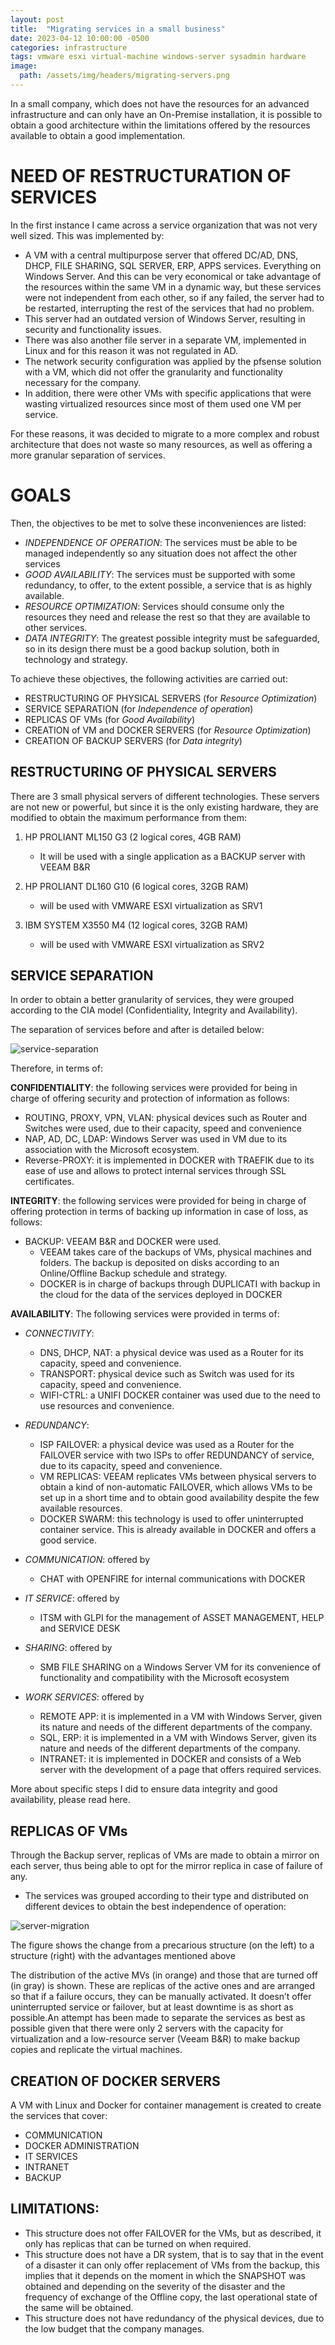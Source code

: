 ```yaml
---
layout: post
title:  "Migrating services in a small business"
date: 2023-04-12 10:00:00 -0500
categories: infrastructure
tags: vmware esxi virtual-machine windows-server sysadmin hardware
image:
  path: /assets/img/headers/migrating-servers.png
---
```


In a small company, which does not have the resources for an advanced infrastructure and can only have an On-Premise installation, it is possible to obtain a good architecture within the limitations offered by the resources available to obtain a good implementation.

# NEED OF RESTRUCTURATION OF SERVICES

In the first instance I came across a service organization that was not very well sized. This was implemented by:

- A VM with a central multipurpose server that offered DC/AD, DNS, DHCP, FILE SHARING, SQL SERVER, ERP, APPS services. Everything on Windows Server. And this can be very economical or take advantage of the resources within the same VM in a dynamic way, but these services were not independent from each other, so if any failed, the server had to be restarted, interrupting the rest of the services that had no problem.
- This server had an outdated version of Windows Server, resulting in security and functionality issues.
- There was also another file server in a separate VM, implemented in Linux and for this reason it was not regulated in AD.
- The network security configuration was applied by the pfsense solution with a VM, which did not offer the granularity and functionality necessary for the company.
- In addition, there were other VMs with specific applications that were wasting virtualized resources since most of them used one VM per service.

For these reasons, it was decided to migrate to a more complex and robust architecture that does not waste so many resources, as well as offering a more granular separation of services.

# GOALS

Then, the objectives to be met to solve these inconveniences are listed:
- *INDEPENDENCE OF OPERATION*:
The services must be able to be managed independently so any situation does not affect the other services
- *GOOD AVAILABILITY*:
The services must be supported with some redundancy, to offer, to the extent possible, a service that is as highly available.
- *RESOURCE OPTIMIZATION*:
Services should consume only the resources they need and release the rest so that they are available to other services.
- *DATA INTEGRITY*:
The greatest possible integrity must be safeguarded, so in its design there must be a good backup solution, both in technology and strategy.

To achieve these objectives, the following activities are carried out:
- RESTRUCTURING OF PHYSICAL SERVERS (for *Resource Optimization*)
- SERVICE SEPARATION (for *Independence of operation*)
- REPLICAS OF VMs (for *Good Availability*)
- CREATION of VM and DOCKER SERVERS (for *Resource Optimization*)
- CREATION OF BACKUP SERVERS (for *Data integrity*)


## RESTRUCTURING OF PHYSICAL SERVERS
There are 3 small physical servers of different technologies. These servers are not new or powerful, but since it is the only existing hardware, they are modified to obtain the maximum performance from them:
1. HP PROLIANT ML150 G3 (2 logical cores, 4GB RAM)
    - It will be used with a single application as a BACKUP server with VEEAM B&R

2. HP PROLIANT DL160 G10 (6 logical cores, 32GB RAM)
    - will be used with VMWARE ESXI virtualization as SRV1

3. IBM SYSTEM X3550 M4 (12 logical cores, 32GB RAM)
    - will be used with VMWARE ESXI virtualization as SRV2


## SERVICE SEPARATION

In order to obtain a better granularity of services, they were grouped according to the CIA model (Confidentiality, Integrity and Availability).

The separation of services before and after is detailed below:

![service-separation](/assets/img/posts/service-organization2.png)

Therefore, in terms of:

**CONFIDENTIALITY**: the following services were provided for being in charge of offering security and protection of information as follows:
  - ROUTING, PROXY, VPN, VLAN: physical devices such as Router and Switches were used, due to their capacity, speed and convenience
  - NAP, AD, DC, LDAP: Windows Server was used in VM due to its association with the Microsoft ecosystem.
  - Reverse-PROXY: it is implemented in DOCKER with TRAEFIK due to its ease of use and allows to protect internal services through SSL certificates.

**INTEGRITY**: the following services were provided for being in charge of offering protection in terms of backing up information in case of loss, as follows:
  - BACKUP: VEEAM B&R and DOCKER were used.
    - VEEAM takes care of the backups of VMs, physical machines and folders.
    The backup is deposited on disks according to an Online/Offline Backup schedule and strategy.
    - DOCKER is in charge of backups through DUPLICATI with backup in the cloud for the data of the services deployed in DOCKER

**AVAILABILITY**: The following services were provided in terms of:
  - *CONNECTIVITY*:
    - DNS, DHCP, NAT: a physical device was used as a Router for its capacity, speed and convenience.
    - TRANSPORT: physical device such as Switch was used for its capacity, speed and convenience.
    - WIFI-CTRL: a UNIFI DOCKER container was used due to the need to use resources and convenience.
  - *REDUNDANCY*:
    - ISP FAILOVER: a physical device was used as a Router for the FAILOVER service with two ISPs to offer REDUNDANCY of service, due to its capacity, speed and convenience.
    - VM REPLICAS: VEEAM replicates VMs between physical servers to obtain a kind of non-automatic FAILOVER, which allows VMs to be set up in a short time and to obtain good availability despite the few available resources.
    - DOCKER SWARM: this technology is used to offer uninterrupted container service. This is already available in DOCKER and offers a good service.

  - *COMMUNICATION*: offered by
    - CHAT with OPENFIRE for internal communications with DOCKER
  - *IT SERVICE*: offered by
    - ITSM with GLPI for the management of ASSET MANAGEMENT, HELP and SERVICE DESK
  - *SHARING*: offered by
    - SMB FILE SHARING on a Windows Server VM for its convenience of functionality and compatibility with the Microsoft ecosystem
  - *WORK SERVICES*: offered by
    - REMOTE APP: it is implemented in a VM with Windows Server, given its nature and needs of the different departments of the company.
    - SQL, ERP: it is implemented in a VM with Windows Server, given its nature and needs of the different departments of the company.
    - INTRANET: it is implemented in DOCKER and consists of a Web server with the development of a page that offers required services.


More about specific steps I did to ensure data integrity and good availability, please read here.


## REPLICAS OF VMs
Through the Backup server, replicas of VMs are made to obtain a mirror on each server, thus being able to opt for the mirror replica in case of failure of any.


- The services was grouped according to their type and distributed on different devices to obtain the best independence of operation:

![server-migration](/assets/img/posts/server-migration.png)

The figure shows the change from a precarious structure (on the left) to a structure (right) with the advantages mentioned above

The distribution of the active MVs (in orange) and those that are turned off (in gray) is shown. These are replicas of the active ones and are arranged so that if a failure occurs, they can be manually activated. It doesn’t offer uninterrupted service or failover, but at least downtime is as short as possible.An attempt has been made to separate the services as best as possible given that there were only 2 servers with the capacity for virtualization and a low-resource server (Veeam B&R) to make backup copies and replicate the virtual machines. 


## CREATION OF DOCKER SERVERS
A VM with Linux and Docker for container management is created to create the services that cover:
- COMMUNICATION
- DOCKER ADMINISTRATION
- IT SERVICES
- INTRANET
- BACKUP


## LIMITATIONS:
- This structure does not offer FAILOVER for the VMs, but as described, it only has replicas that can be turned on when required.
- This structure does not have a DR system, that is to say that in the event of a disaster it can only offer replacement of VMs from the backup, this implies that it depends on the moment in which the SNAPSHOT was obtained and depending on the severity of the disaster and the frequency of exchange of the Offline copy, the last operational state of the same will be obtained.
- This structure does not have redundancy of the physical devices, due to the low budget that the company manages.

<!-- Consider the audience: It's not entirely clear who your intended audience is for this document - are you writing for technical colleagues, management, or both? Depending on the audience, you may need to adjust your level of technical detail and explain concepts more or less thoroughly.

Review and revise: Once you've added more detail and context, take some time to review and revise your document. Make sure that it flows logically, that key points are clearly articulated, and that there are no typos or errors.
 -->


